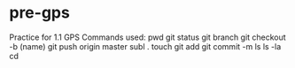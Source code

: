 # pre-gps
Practice for 1.1 GPS
Commands used: 
pwd
git status
git branch
git checkout -b (name)
git push origin master
subl . 
touch
git add
git commit -m
ls
ls -la
cd
